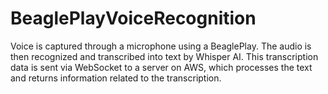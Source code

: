 # BeaglePlayVoiceRecognition
Voice is captured through a microphone using a BeaglePlay. The audio is then recognized and transcribed into text by Whisper AI. This transcription data is sent via WebSocket to a server on AWS, which processes the text and returns information related to the transcription.

